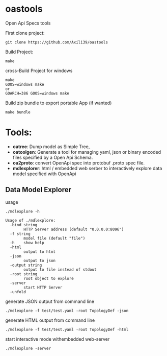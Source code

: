 # oastools
Open Api Specs tools

First clone project:
```
git clone https://github.com/Axili39/oastools
```

Build Project:
```
make
```

cross-Build Project for windows
```
make
GOOS=windows make
or 
GOARCH=386 GOOS=windows make
```

Build zip bundle to export portable App (if wanted)
```
make bundle
```
Tools:
======
* **oatree**: Dump model as Simple Tree,
* **oatoolgen**: Generate a tool for managing yaml, json or binary encoded files specified by a Open Api Schema.
* **oa2proto**: convert OpenApi spec into protobuf .proto spec file.
* **mdlexplorer**: html / embedded web serber to interactively explore data model specified with OpenApi

Data Model Explorer
-------------------
usage
```
./mdlexplore -h

Usage of ./mdlexplore:
  -bind string
    	HTTP Server address (default "0.0.0.0:8096")
  -f string
    	model file (default "file")
  -h	show help
  -html
    	output to html
  -json
    	output to json
  -output string
    	output to file instead of stdout
  -root string
    	root object to explore
  -server
    	start HTTP Server
  -unfold
```

generate JSON output from command line 
```
./mdlexplore -f test/test.yaml -root TopologyDef -json
```

generate HTML output from command line 
```
./mdlexplore -f test/test.yaml -root TopologyDef -html
```

start interactive mode withembedded web-server
```
./mdlexplore -server
```



